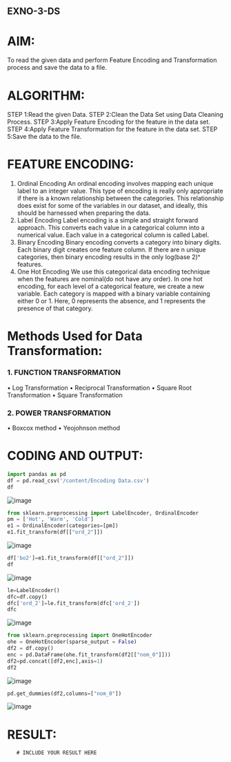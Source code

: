 ## EXNO-3-DS

# AIM:
To read the given data and perform Feature Encoding and Transformation process and save the data to a file.

# ALGORITHM:
STEP 1:Read the given Data.
STEP 2:Clean the Data Set using Data Cleaning Process.
STEP 3:Apply Feature Encoding for the feature in the data set.
STEP 4:Apply Feature Transformation for the feature in the data set.
STEP 5:Save the data to the file.

# FEATURE ENCODING:
1. Ordinal Encoding
An ordinal encoding involves mapping each unique label to an integer value. This type of encoding is really only appropriate if there is a known relationship between the categories. This relationship does exist for some of the variables in our dataset, and ideally, this should be harnessed when preparing the data.
2. Label Encoding
Label encoding is a simple and straight forward approach. This converts each value in a categorical column into a numerical value. Each value in a categorical column is called Label.
3. Binary Encoding
Binary encoding converts a category into binary digits. Each binary digit creates one feature column. If there are n unique categories, then binary encoding results in the only log(base 2)ⁿ features.
4. One Hot Encoding
We use this categorical data encoding technique when the features are nominal(do not have any order). In one hot encoding, for each level of a categorical feature, we create a new variable. Each category is mapped with a binary variable containing either 0 or 1. Here, 0 represents the absence, and 1 represents the presence of that category.

# Methods Used for Data Transformation:
### 1. FUNCTION TRANSFORMATION
• Log Transformation
• Reciprocal Transformation
• Square Root Transformation
• Square Transformation
  ### 2. POWER TRANSFORMATION
• Boxcox method
• Yeojohnson method

# CODING AND OUTPUT:

```python
import pandas as pd
df = pd.read_csv('/content/Encoding Data.csv')
df
```
![image](https://github.com/user-attachments/assets/95084145-686f-45e0-b3df-d68f46532ac0)

```python
from sklearn.preprocessing import LabelEncoder, OrdinalEncoder
pm = ['Hot', 'Warm', 'Cold']
e1 = OrdinalEncoder(categories=[pm])
e1.fit_transform(df[["ord_2"]])
```
![image](https://github.com/user-attachments/assets/756e82eb-13f9-42a1-8a6a-28139837d842)

```python
df['bo2']=e1.fit_transform(df[["ord_2"]])
df
```
![image](https://github.com/user-attachments/assets/2cc96097-514a-407f-9cea-dbbe0be850c9)

```python
le=LabelEncoder()
dfc=df.copy()
dfc['ord_2']=le.fit_transform(dfc['ord_2'])
dfc
```
![image](https://github.com/user-attachments/assets/e167c289-b637-4a32-b646-be24243953b2)

```python
from sklearn.preprocessing import OneHotEncoder
ohe = OneHotEncoder(sparse_output = False)
df2 = df.copy()
enc = pd.DataFrame(ohe.fit_transform(df2[["nom_0"]]))
df2=pd.concat([df2,enc],axis=1)
df2
```
![image](https://github.com/user-attachments/assets/59c62032-e061-4f63-aea6-35d3293c386a)

```python
pd.get_dummies(df2,columns=["nom_0"])
```
![image](https://github.com/user-attachments/assets/24b130dd-d4f0-4ee5-be46-e038e9edf975)












































# RESULT:
       # INCLUDE YOUR RESULT HERE

       
